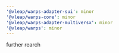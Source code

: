 ```yaml
---
'@vleap/warps-adapter-sui': minor
'@vleap/warps-core': minor
'@vleap/warps-adapter-multiversx': minor
'@vleap/warps': minor
---
```


further rearch
